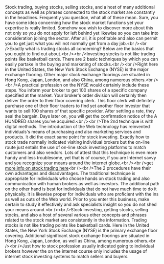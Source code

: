 Stock trading, buying stocks, selling stocks, and a host of many
additional concepts as well as phrases connected to the stock market are
constantly in the headlines. Frequently you question, what all of these
mean. Sure, you have some idea concerning how the stock market functions
yet your expertise is really limited. Somehow you wish to discover more
about this not only so you do not apply for left behind yet likewise so
you can take into consideration joining the sector. After all, it is
profitable and also can permit you to get just what you will not
normally get from a day job.\<br /\>\<br /\>Exactly what is trading
stocks all concerning? Below are the basics that you ought to find out
about.\<br /\>\<br /\>Investing stocks is not like trading points like
basketball cards. There are 2 basic techniques by which you can easily
partake in the buying and marketing of stocks.\<br /\>\<br /\>Right here
in the United States, the New York Stock Exchange (NYSE) is the major
exchange flooring. Other major stock exchange floorings are situated in
Hong Kong, Japan, London, and also China, among numerous others.\<br
/\>\<br /\>A practical profession on the NYSE would certainly include
these steps. You inform your broker to get 100 shares of a specific
company specified at the market. Your broker's order division will
certainly then deliver the order to their floor covering clerk. This
floor clerk will definitely purchase one of their floor traders to find
yet another floor investor that wants to sell 100 shares of that
specific provider. After settling a rate, they seal the bargain. Days
later on, you will get the confirmation notice of the A HUNDRED shares
you've acquired.\<br /\>\<br /\>The 2nd technique is with digital
methods. The introduction of the Web technology has reinvented
individuals's means of purchasing and also marketing services and
products. It did the exact same point for stock investing. Exactly how
to stock trade normally indicated visiting individual brokers but the
on-line route just entails the use of on-line stock investing platforms
to match customers and also vendors. Lots of attest that this technique
is even more handy and less troublesome, yet that is of course, if you
are Internet savvy and you recognize your means around the internet
globe.\<br /\>\<br /\>[get more info on stock trading
here](http://ahgooreview.com/forum/activity/p/60846/)\<br /\>\<br /\>The
2 procedures have their own advantages and disadvantages. The
traditional technique is appropriate for individuals who choose hands on
stock trading and also communication with human brokers as well as
investors. The additional path on the other hand is best for individuals
that do not have much time to do it physically. It is likewise proper
for individuals who are proficient with the ins as well as outs of the
Web world. Prior to you enter this business, make certain to study it
effectively and ask specialists insight so you do not shed your means
around.\<br /\>\<br /\>Stock investing, getting stocks, selling stocks,
and also a host of several various other concepts and phrases related to
the stock market are consistently in the information. Trading stocks is
not like trading points like basketball cards. Here in the United
States, the New York Stock Exchange (NYSE) is the primary exchange floor
covering. Additional significant stock exchange floorings are situated
in Hong Kong, Japan, London, as well as China, among numerous
others.\<br /\>\<br /\>Just how to stock profession usually indicated
going to individual brokers however the on the internet course only
includes the usage of internet stock investing systems to match sellers
and buyers.
